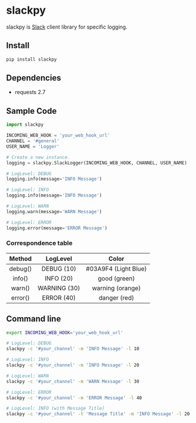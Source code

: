 # slackpy

slackpy is [Slack][] client library for specific logging.

## Install

```sh
pip install slackpy
```

## Dependencies

-   requests 2.7

## Sample Code

```python
import slackpy

INCOMING_WEB_HOOK = 'your_web_hook_url'
CHANNEL = '#general'
USER_NAME = 'Logger'

# Create a new instance.
logging = slackpy.SlackLogger(INCOMING_WEB_HOOK, CHANNEL, USER_NAME)

# LogLevel: DEBUG
logging.info(message='INFO Message')

# LogLevel: INFO
logging.info(message='INFO Message')

# LogLevel: WARN
logging.warn(message='WARN Message')

# LogLevel: ERROR
logging.error(message='ERROR Message')
```

### Correspondence table

Method | LogLevel | Color
:----: | :------: | :----:
debug() | DEBUG (10) | #03A9F4 (Light Blue)
info() | INFO (20) | good (green)
warn() | WARNING (30) | warning (orange)
error() | ERROR (40) | danger (red)

## Command line

```sh
export INCOMING_WEB_HOOK='your_web_hook_url'

# LogLevel: DEBUG
slackpy -c '#your_channel' -m 'INFO Message' -l 10

# LogLevel: INFO
slackpy -c '#your_channel' -m 'INFO Message' -l 20

# LogLevel: WARN
slackpy -c '#your_channel' -m 'WARN Message' -l 30

# LogLevel: ERROR
slackpy -c '#your_channel' -m 'ERROR Message' -l 40

# LogLevel: INFO (with Message Title)
slackpy -c '#your_channel' -t 'Message Title' -m 'INFO Message' -l 20
```

  [Slack]: https://slack.com
